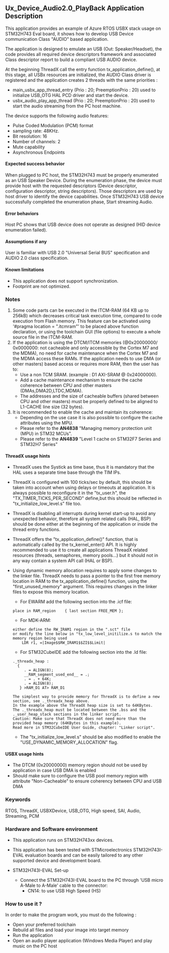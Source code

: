 ## <b>Ux_Device_Audio2.0_PlayBack Application Description</b>

This application provides an example of Azure RTOS USBX stack usage on STM32H743 Eval board,
it shows how to develop USB Device communication Class "AUDIO" based application.

The application is designed to emulate an USB (Out: Speaker/Headset), the code provides all required device descriptors framework
and associated Class descriptor report to build a compliant USB AUDIO device.

At the beginning ThreadX call the entry function tx_application_define(), at this stage, all USBx resources
are initialized, the AUDIO Class driver is registered and the application creates 2 threads with the same priorities :

  - main_usbx_app_thread_entry (Prio : 20; PreemptionPrio : 20) used to initialize USB_OTG HAL PCD driver and start the device.
  - usbx_audio_play_app_thread (Prio : 20; PreemptionPrio : 20) used to start the audio streaming from the PC host machine.

The device supports the following audio features:
  - Pulse Coded Modulation (PCM) format
  - sampling rate: 48KHz.
  - Bit resolution: 16
  - Number of channels: 2
  - Mute capability
  - Asynchronous Endpoints


#### <b>Expected success behavior</b>

When plugged to PC host, the STM32H743 must be properly enumerated as an USB Speaker Device.
During the enumeration phase, the device must provide host with the requested descriptors (Device descriptor, configuration descriptor, string descriptors).
Those descriptors are used by host driver to identify the device capabilities. Once STM32H743 USB device successfully completed the enumeration phase,
Start streaming Audio.

#### <b>Error behaviors</b>

Host PC shows that USB device does not operate as designed (HID device enumeration failed).

#### <b>Assumptions if any</b>

User is familiar with USB 2.0 "Universal Serial BUS" specification and AUDIO 2.0 class specification.

#### <b>Known limitations</b>

 - This application does not support synchronization.
 - Footprint are not optimized.

### <b>Notes</b>

 1. Some code parts can be executed in the ITCM-RAM (64 KB up to 256kB) which decreases critical task execution time, compared to code execution from Flash memory. This feature can be activated using '#pragma location = ".itcmram"' to be placed above function declaration, or using the toolchain GUI (file options) to execute a whole source file in the ITCM-RAM.
 2.  If the application is using the DTCM/ITCM memories (@0x20000000/ 0x0000000: not cacheable and only accessible by the Cortex M7 and the MDMA), no need for cache maintenance when the Cortex M7 and the MDMA access these RAMs. If the application needs to use DMA (or other masters) based access or requires more RAM, then the user has to:
      - Use a non TCM SRAM. (example : D1 AXI-SRAM @ 0x24000000).
      - Add a cache maintenance mechanism to ensure the cache coherence between CPU and other masters (DMAs,DMA2D,LTDC,MDMA).
      - The addresses and the size of cacheable buffers (shared between CPU and other masters) must be properly defined to be aligned to L1-CACHE line size (32 bytes).
 3.  It is recommended to enable the cache and maintain its coherence:
      - Depending on the use case it is also possible to configure the cache attributes using the MPU.
      - Please refer to the **AN4838** "Managing memory protection unit (MPU) in STM32 MCUs".
      - Please refer to the **AN4839** "Level 1 cache on STM32F7 Series and STM32H7 Series"

#### <b>ThreadX usage hints</b>

 - ThreadX uses the Systick as time base, thus it is mandatory that the HAL uses a separate time base through the TIM IPs.
 - ThreadX is configured with 100 ticks/sec by default, this should be taken into account when using delays or timeouts at application. It is always possible to reconfigure it in the "tx_user.h", the "TX_TIMER_TICKS_PER_SECOND" define,but this should be reflected in "tx_initialize_low_level.s" file too.
 - ThreadX is disabling all interrupts during kernel start-up to avoid any unexpected behavior, therefore all system related calls (HAL, BSP) should be done either at the beginning of the application or inside the thread entry functions.
 - ThreadX offers the "tx_application_define()" function, that is automatically called by the tx_kernel_enter() API.
   It is highly recommended to use it to create all applications ThreadX related resources (threads, semaphores, memory pools...)  but it should not in any way contain a system API call (HAL or BSP).
 - Using dynamic memory allocation requires to apply some changes to the linker file.
   ThreadX needs to pass a pointer to the first free memory location in RAM to the tx_application_define() function,
   using the "first_unused_memory" argument.
   This requires changes in the linker files to expose this memory location.
    + For EWARM add the following section into the .icf file:
     ```
	 place in RAM_region    { last section FREE_MEM };
	 ```
    + For MDK-ARM:
	```
    either define the RW_IRAM1 region in the ".sct" file
    or modify the line below in "tx_low_level_initilize.s to match the memory region being used
        LDR r1, =|Image$$RW_IRAM1$$ZI$$Limit|
	```
    + For STM32CubeIDE add the following section into the .ld file:
	```
    ._threadx_heap :
      {
         . = ALIGN(8);
         __RAM_segment_used_end__ = .;
         . = . + 64K;
         . = ALIGN(8);
       } >RAM_D1 AT> RAM_D1
	```

       The simplest way to provide memory for ThreadX is to define a new section, see ._threadx_heap above.
       In the example above the ThreadX heap size is set to 64KBytes.
       The ._threadx_heap must be located between the .bss and the ._user_heap_stack sections in the linker script.
       Caution: Make sure that ThreadX does not need more than the provided heap memory (64KBytes in this example).
       Read more in STM32CubeIDE User Guide, chapter: "Linker script".

    + The "tx_initialize_low_level.s" should be also modified to enable the "USE_DYNAMIC_MEMORY_ALLOCATION" flag.

#### <b>USBX usage hints</b>

- The DTCM (0x20000000) memory region should not be used by application in case USB DMA is enabled
- Should make sure to configure the USB pool memory region with attribute "Non-Cacheable" to ensure coherency between CPU and USB DMA

### <b>Keywords</b>

RTOS, ThreadX, USBXDevice, USB_OTG, High speed, SAI, Audio, Streaming, PCM


### <b>Hardware and Software environment</b>

  - This application runs on STM32H743xx devices.
  - This application has been tested with STMicroelectronics STM32H743I-EVAL
    evaluation boards and can be easily tailored to any other supported device
    and development board.

  - STM32H743I-EVAL  Set-up
    - Connect the STM32H743I-EVAL board to the PC through 'USB micro A-Male
      to A-Male' cable to the connector:
      - CN14: to use USB High Speed (HS)

### <b>How to use it ?</b>

In order to make the program work, you must do the following :

 - Open your preferred toolchain
 - Rebuild all files and load your image into target memory
 - Run the application
 - Open an audio player application (Windows Media Player) and play music on the PC host